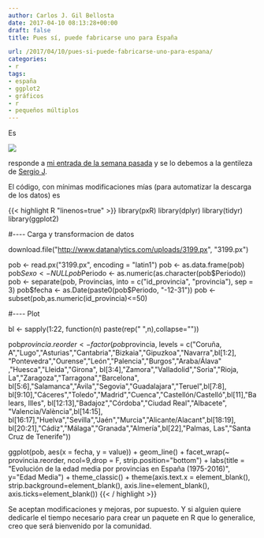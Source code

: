 ```yaml
---
author: Carlos J. Gil Bellosta
date: 2017-04-10 08:13:28+00:00
draft: false
title: Pues sí, puede fabricarse uno para España

url: /2017/04/10/pues-si-puede-fabricarse-uno-para-espana/
categories:
- r
tags:
- españa
- ggplot2
- gráficos
- r
- pequeños múltiplos
---
```


Es

![](/wp-uploads/2017/04/ggplot_spain_format.png#center)

responde a [mi entrada de la semana pasada](https://www.datanalytics.com/2017/04/07/podria-fabricarse-uno-para-espana/) y se lo debemos a la gentileza de [Sergio J](https://twitter.com/sergiojsj).

El código, con mínimas modificaciones mías (para automatizar la descarga de los datos) es

{{< highlight R "linenos=true" >}}
library(pxR)
library(dplyr)
library(tidyr)
library(ggplot2)

#---- Carga y transformacion de datos

download.file("http://www.datanalytics.com/uploads/3199.px", "3199.px")

pob <- read.px("3199.px", encoding = "latin1")
pob <- as.data.frame(pob)
pob$Sexo <- NULL
pob$Periodo <- as.numeric(as.character(pob$Periodo))
pob <- separate(pob, Provincias, into = c("id_provincia", "provincia"), sep = 3)
pob$fecha <- as.Date(paste0(pob$Periodo, "-12-31"))
pob <- subset(pob,as.numeric(id_provincia)<=50)

#---- Plot

bl <- sapply(1:22, function(n) paste(rep(" ",n),collapse=""))

pob$provincia.reorder <- factor(
    pob$provincia,
    levels = c("Coruña, A","Lugo","Asturias","Cantabria","Bizkaia","Gipuzkoa","Navarra",bl[1:2],
  "Pontevedra","Ourense","León","Palencia","Burgos","Araba/Álava" ,"Huesca","Lleida","Girona",
  bl[3:4],"Zamora","Valladolid","Soria","Rioja, La","Zaragoza","Tarragona","Barcelona",
  bl[5:6],"Salamanca","Ávila","Segovia","Guadalajara","Teruel",bl[7:8],
  bl[9:10],"Cáceres","Toledo","Madrid","Cuenca","Castellón/Castelló",bl[11],"Balears, Illes",
  bl[12:13],"Badajoz","Córdoba","Ciudad Real","Albacete", "Valencia/València",bl[14:15],
  bl[16:17],"Huelva","Sevilla","Jaén","Murcia","Alicante/Alacant",bl[18:19],
  bl[20:21],"Cádiz","Málaga","Granada","Almería",bl[22],"Palmas, Las","Santa Cruz de Tenerife"))

ggplot(pob, aes(x = fecha, y = value)) +
  geom_line() + facet_wrap(~ provincia.reorder,
    ncol=9,drop = F, strip.position="bottom") +
  labs(title = "Evolución de la edad media por provincias en España (1975-2016)", y="Edad Media") +
  theme_classic() +
  theme(axis.text.x = element_blank(),
        strip.background=element_blank(),
        axis.line=element_blank(),
        axis.ticks=element_blank())
{{< / highlight >}}

Se aceptan modificaciones y mejoras, por supuesto. Y si alguien quiere dedicarle el tiempo necesario para crear un paquete en R que lo generalice, creo que será bienvenido por la comunidad.
